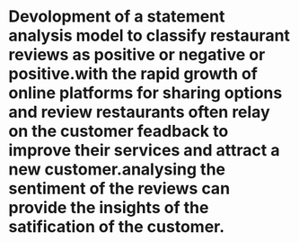 # Devolopment of  a statement analysis model to classify restaurant reviews as positive or negative or positive.with the rapid growth of online platforms for sharing options and review restaurants often relay on the customer feadback to improve their services and attract a new customer.analysing the sentiment of the reviews can provide the insights of the satification of the customer.
